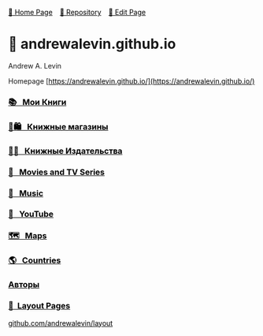 <style>a {color: initial;}</style>

[🚀 Home Page](https://andrewalevin.github.io/) &ensp;  [🏰 Repository](https://github.com/andrewalevin/andrewalevin.github.io) &ensp;  [🔨 Edit Page](https://github.com/andrewalevin/andrewalevin.github.io/edit/main/README.md)

# 👋 andrewalevin.github.io

Andrew A. Levin


Homepage [https://andrewalevin.github.io/](https://andrewalevin.github.io/)



### [📚 &nbsp;    Мои Книги](/books/)


### [📗🛍 &nbsp;   Книжные магазины](bookstores)


### [📖📇 &nbsp;   Книжные Издательства](publishers)


### [🎥 &nbsp;    Movies and TV Series](movies/)


### [🎸 &nbsp;     Music](music)


### [🎥 &nbsp;     YouTube](youtube)


### [🗺️ &nbsp;     Maps](/maps/)


### [🌎 &nbsp;    Countries](/countries/)


### [Авторы](authors/)


### [📐&nbsp;      Layout Pages](layout/)

[github.com/andrewalevin/layout](https://github.com/andrewalevin/layout)




